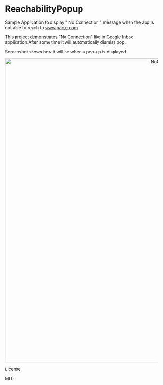 # ReachabilityPopup
Sample Application to display " No Connection " message when the app is not able to reach to www.parse.com

This project demonstrates "No Connection" like in Google Inbox application.After some time it will automatically dismiss pop.

Screenshot shows how it will be when a pop-up is displayed
<p align="center">
<a href="https://raw.githubusercontent.com/savana10/ReachabilityPopup/NoCM.png" target="_blank"><img src="https://raw.githubusercontent.com/savana10/ReachabilityPopup/NoCM.png" alt="NoConn" title="No Connection Message" width="1000" style="max-width:100%;"></a>
</p>

License

MIT.
